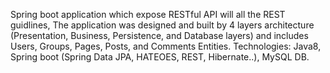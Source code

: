 Spring boot application which expose RESTful API will all the REST guidlines,
The application was designed and built by 4 layers architecture (Presentation, Business, Persistence, and Database layers)
and includes Users, Groups, Pages, Posts, and Comments Entities.
Technologies: Java8, Spring boot (Spring Data JPA, HATEOES, REST, Hibernate..), MySQL DB.
